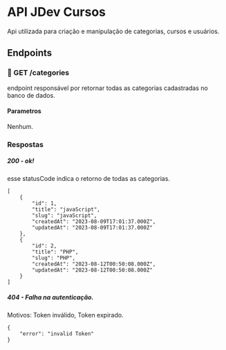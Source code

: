 # API JDev Cursos
Api utilizada para criação e manipulação de categorias, cursos e usuários.
## Endpoints
### 🔹 GET /categories
endpoint responsável por retornar todas as categorias cadastradas no banco de dados.
#### Parametros
Nenhum.
### Respostas
##### _200 - ok!_
esse statusCode indica o retorno de todas as categorias.
```
[
    {
        "id": 1,
        "title": "javaScript",
        "slug": "javaScript",
        "createdAt": "2023-08-09T17:01:37.000Z",
        "updatedAt": "2023-08-09T17:01:37.000Z"
    },
    {
        "id": 2,
        "title": "PHP",
        "slug": "PHP",
        "createdAt": "2023-08-12T00:50:08.000Z",
        "updatedAt": "2023-08-12T00:50:08.000Z"
    }
]
```
##### 404 - Falha na autenticação.
Motivos: Token inválido, Token expirado.
```
{
    "error": "invalid Token"
}
```
